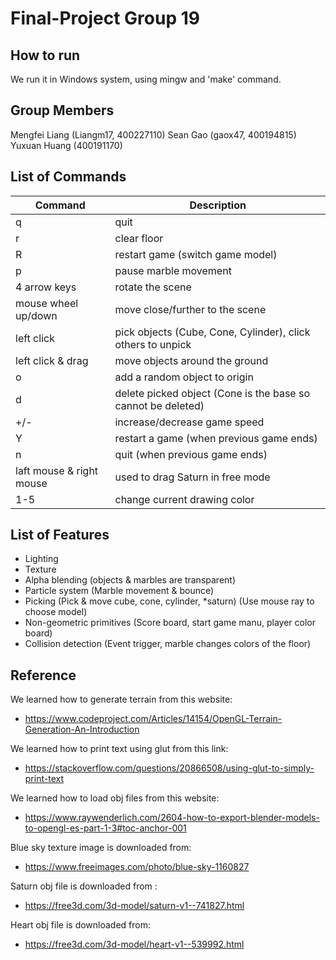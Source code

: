 # Final-Project Group 19
## How to run
We run it in Windows system, using mingw and 'make' command.

## Group Members
Mengfei Liang (Liangm17, 400227110)
Sean Gao (gaox47, 400194815)
Yuxuan Huang (400191170)



## List of Commands  
| Command  | Description |
|---|---|
| q | quit  |
| r | clear floor |
| R | restart game (switch game model) |
| p | pause marble movement |
| 4 arrow keys | rotate the scene  |
| mouse wheel up/down | move close/further to the scene |
| left click | pick objects (Cube, Cone, Cylinder), click others to unpick |
| left click & drag | move objects around the ground |
| o | add a random object to origin |
| d | delete picked object (Cone is the base so cannot be deleted) |
| +/- | increase/decrease game speed | 
| Y | restart a game (when previous game ends) |
| n | quit (when previous game ends) |
| laft mouse & right mouse | used to drag Saturn in free mode |
| 1-5 | change current drawing color |

## List of Features
- Lighting
- Texture
- Alpha blending (objects & marbles are transparent)
- Particle system (Marble movement & bounce)
- Picking (Pick & move cube, cone, cylinder, *saturn) (Use mouse ray to choose model)
- Non-geometric primitives (Score board, start game manu, player color board)
- Collision detection (Event trigger, marble changes colors of the floor)

## Reference
We learned how to generate terrain from this website:
- https://www.codeproject.com/Articles/14154/OpenGL-Terrain-Generation-An-Introduction

We learned how to print text using glut from this link:
- https://stackoverflow.com/questions/20866508/using-glut-to-simply-print-text

We learned how to load obj files from this website:
- https://www.raywenderlich.com/2604-how-to-export-blender-models-to-opengl-es-part-1-3#toc-anchor-001

Blue sky texture image is downloaded from:
- https://www.freeimages.com/photo/blue-sky-1160827

Saturn obj file is downloaded from :
- https://free3d.com/3d-model/saturn-v1--741827.html

Heart obj file is downloaded from:
- https://free3d.com/3d-model/heart-v1--539992.html